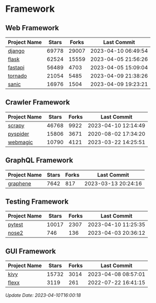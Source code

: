 # Framework

## Web Framework
| Project Name | Stars | Forks | Last Commit |
| ------------ | ----- | ----- | ----------- |
| [django](https://github.com/django/django) | 69778 | 29007 | 2023-04-10 06:49:54 |
| [flask](https://github.com/pallets/flask) | 62524 | 15559 | 2023-04-05 21:56:26 |
| [fastapi](https://github.com/tiangolo/fastapi) | 56489 | 4703 | 2023-04-05 15:09:04 |
| [tornado](https://github.com/tornadoweb/tornado) | 21054 | 5485 | 2023-04-09 21:38:26 |
| [sanic](https://github.com/sanic-org/sanic) | 16976 | 1504 | 2023-04-09 19:23:21 |

## Crawler Framework
| Project Name | Stars | Forks | Last Commit |
| ------------ | ----- | ----- | ----------- |
| [scrapy](https://github.com/scrapy/scrapy) | 46768 | 9922 | 2023-04-10 12:14:49 |
| [pyspider](https://github.com/binux/pyspider) | 15806 | 3671 | 2020-08-02 17:34:20 |
| [webmagic](https://github.com/code4craft/webmagic) | 10790 | 4121 | 2023-03-22 14:25:51 |

## GraphQL Framework
| Project Name | Stars | Forks | Last Commit |
| ------------ | ----- | ----- | ----------- |
| [graphene](https://github.com/graphql-python/graphene) | 7642 | 817 | 2023-03-13 20:24:16 |

## Testing Framework
| Project Name | Stars | Forks | Last Commit |
| ------------ | ----- | ----- | ----------- |
| [pytest](https://github.com/pytest-dev/pytest) | 10017 | 2307 | 2023-04-10 11:25:35 |
| [nose2](https://github.com/nose-devs/nose2) | 746 | 136 | 2023-04-03 20:36:12 |

## GUI Framework
| Project Name | Stars | Forks | Last Commit |
| ------------ | ----- | ----- | ----------- |
| [kivy](https://github.com/kivy/kivy) | 15732 | 3014 | 2023-04-08 08:57:01 |
| [flexx](https://github.com/flexxui/flexx) | 3119 | 261 | 2022-07-22 16:41:15 |

*Update Date: 2023-04-10T16:00:18*